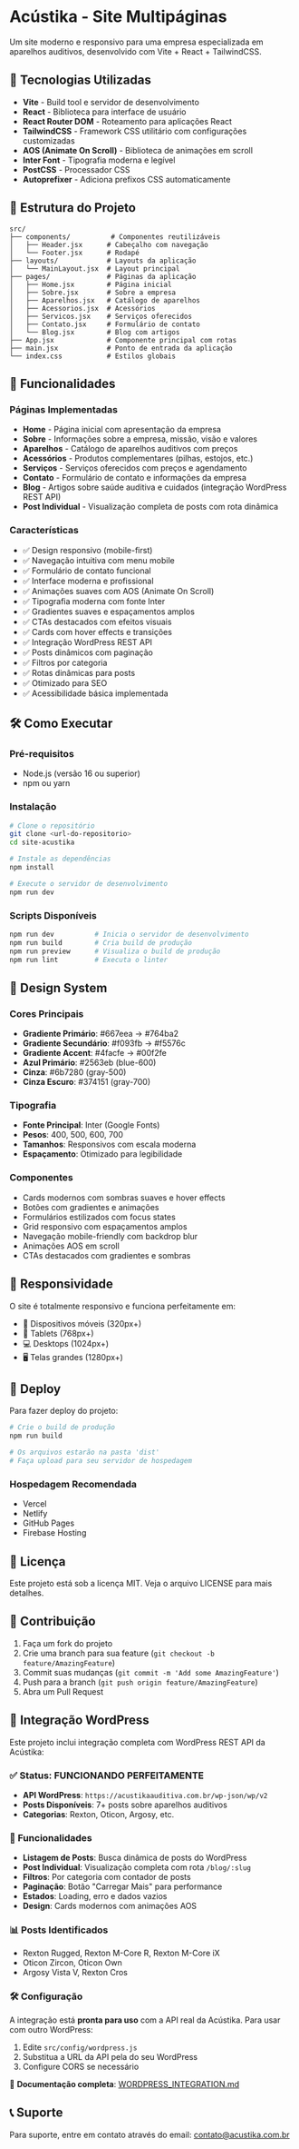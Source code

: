 # Acústika - Site Multipáginas

Um site moderno e responsivo para uma empresa especializada em aparelhos auditivos, desenvolvido com Vite + React + TailwindCSS.

## 🚀 Tecnologias Utilizadas

- **Vite** - Build tool e servidor de desenvolvimento
- **React** - Biblioteca para interface de usuário
- **React Router DOM** - Roteamento para aplicações React
- **TailwindCSS** - Framework CSS utilitário com configurações customizadas
- **AOS (Animate On Scroll)** - Biblioteca de animações em scroll
- **Inter Font** - Tipografia moderna e legível
- **PostCSS** - Processador CSS
- **Autoprefixer** - Adiciona prefixos CSS automaticamente

## 📁 Estrutura do Projeto

```
src/
├── components/          # Componentes reutilizáveis
│   ├── Header.jsx      # Cabeçalho com navegação
│   └── Footer.jsx      # Rodapé
├── layouts/            # Layouts da aplicação
│   └── MainLayout.jsx  # Layout principal
├── pages/              # Páginas da aplicação
│   ├── Home.jsx        # Página inicial
│   ├── Sobre.jsx       # Sobre a empresa
│   ├── Aparelhos.jsx   # Catálogo de aparelhos
│   ├── Acessorios.jsx  # Acessórios
│   ├── Servicos.jsx    # Serviços oferecidos
│   ├── Contato.jsx     # Formulário de contato
│   └── Blog.jsx        # Blog com artigos
├── App.jsx             # Componente principal com rotas
├── main.jsx            # Ponto de entrada da aplicação
└── index.css           # Estilos globais
```

## 🎯 Funcionalidades

### Páginas Implementadas
- **Home** - Página inicial com apresentação da empresa
- **Sobre** - Informações sobre a empresa, missão, visão e valores
- **Aparelhos** - Catálogo de aparelhos auditivos com preços
- **Acessórios** - Produtos complementares (pilhas, estojos, etc.)
- **Serviços** - Serviços oferecidos com preços e agendamento
- **Contato** - Formulário de contato e informações da empresa
- **Blog** - Artigos sobre saúde auditiva e cuidados (integração WordPress REST API)
- **Post Individual** - Visualização completa de posts com rota dinâmica

### Características
- ✅ Design responsivo (mobile-first)
- ✅ Navegação intuitiva com menu mobile
- ✅ Formulário de contato funcional
- ✅ Interface moderna e profissional
- ✅ Animações suaves com AOS (Animate On Scroll)
- ✅ Tipografia moderna com fonte Inter
- ✅ Gradientes suaves e espaçamentos amplos
- ✅ CTAs destacados com efeitos visuais
- ✅ Cards com hover effects e transições
- ✅ Integração WordPress REST API
- ✅ Posts dinâmicos com paginação
- ✅ Filtros por categoria
- ✅ Rotas dinâmicas para posts
- ✅ Otimizado para SEO
- ✅ Acessibilidade básica implementada

## 🛠️ Como Executar

### Pré-requisitos
- Node.js (versão 16 ou superior)
- npm ou yarn

### Instalação
```bash
# Clone o repositório
git clone <url-do-repositorio>
cd site-acustika

# Instale as dependências
npm install

# Execute o servidor de desenvolvimento
npm run dev
```

### Scripts Disponíveis
```bash
npm run dev          # Inicia o servidor de desenvolvimento
npm run build        # Cria build de produção
npm run preview      # Visualiza o build de produção
npm run lint         # Executa o linter
```

## 🎨 Design System

### Cores Principais
- **Gradiente Primário**: #667eea → #764ba2
- **Gradiente Secundário**: #f093fb → #f5576c
- **Gradiente Accent**: #4facfe → #00f2fe
- **Azul Primário**: #2563eb (blue-600)
- **Cinza**: #6b7280 (gray-500)
- **Cinza Escuro**: #374151 (gray-700)

### Tipografia
- **Fonte Principal**: Inter (Google Fonts)
- **Pesos**: 400, 500, 600, 700
- **Tamanhos**: Responsivos com escala moderna
- **Espaçamento**: Otimizado para legibilidade

### Componentes
- Cards modernos com sombras suaves e hover effects
- Botões com gradientes e animações
- Formulários estilizados com focus states
- Grid responsivo com espaçamentos amplos
- Navegação mobile-friendly com backdrop blur
- Animações AOS em scroll
- CTAs destacados com gradientes e sombras

## 📱 Responsividade

O site é totalmente responsivo e funciona perfeitamente em:
- 📱 Dispositivos móveis (320px+)
- 📱 Tablets (768px+)
- 💻 Desktops (1024px+)
- 🖥️ Telas grandes (1280px+)

## 🚀 Deploy

Para fazer deploy do projeto:

```bash
# Crie o build de produção
npm run build

# Os arquivos estarão na pasta 'dist'
# Faça upload para seu servidor de hospedagem
```

### Hospedagem Recomendada
- Vercel
- Netlify
- GitHub Pages
- Firebase Hosting

## 📄 Licença

Este projeto está sob a licença MIT. Veja o arquivo LICENSE para mais detalhes.

## 👥 Contribuição

1. Faça um fork do projeto
2. Crie uma branch para sua feature (`git checkout -b feature/AmazingFeature`)
3. Commit suas mudanças (`git commit -m 'Add some AmazingFeature'`)
4. Push para a branch (`git push origin feature/AmazingFeature`)
5. Abra um Pull Request

## 🔗 Integração WordPress

Este projeto inclui integração completa com WordPress REST API da Acústika:

### ✅ Status: FUNCIONANDO PERFEITAMENTE
- **API WordPress**: `https://acustikaauditiva.com.br/wp-json/wp/v2`
- **Posts Disponíveis**: 7+ posts sobre aparelhos auditivos
- **Categorias**: Rexton, Oticon, Argosy, etc.

### 🚀 Funcionalidades
- **Listagem de Posts**: Busca dinâmica de posts do WordPress
- **Post Individual**: Visualização completa com rota `/blog/:slug`
- **Filtros**: Por categoria com contador de posts
- **Paginação**: Botão "Carregar Mais" para performance
- **Estados**: Loading, erro e dados vazios
- **Design**: Cards modernos com animações AOS

### 📊 Posts Identificados
- Rexton Rugged, Rexton M-Core R, Rexton M-Core iX
- Oticon Zircon, Oticon Own
- Argosy Vista V, Rexton Cros

### 🛠️ Configuração
A integração está **pronta para uso** com a API real da Acústika. Para usar com outro WordPress:
1. Edite `src/config/wordpress.js`
2. Substitua a URL da API pela do seu WordPress
3. Configure CORS se necessário

📖 **Documentação completa**: [WORDPRESS_INTEGRATION.md](./WORDPRESS_INTEGRATION.md)

## 📞 Suporte

Para suporte, entre em contato através do email: contato@acustika.com.br